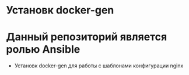 Установк docker-gen
========

Данный репозиторий является ролью Ansible 
========================

*   Установк docker-gen для работы с шаблонами конфигурации nginx
